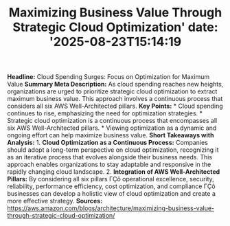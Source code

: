﻿---
title: "Maximizing Business Value Through Strategic Cloud Optimization'
date: '2025-08-23T15:14:19"
category: "Markets"
summary: ""
slug: "maximizing business value through strategic cloud optimizati"
source_urls:
  - "https://aws.amazon.com/blogs/architecture/maximizing-business-value-through-strategic-cloud-optimization/"
seo:
  title: "Maximizing Business Value Through Strategic Cloud Optimization | Hash n Hedge'
  description: '"
  keywords: ["news", "markets", "brief"]
---
**Headline:** Cloud Spending Surges: Focus on Optimization for Maximum Value  **Summary Meta Description:** As cloud spending reaches new heights, organizations are urged to prioritize strategic cloud optimization to extract maximum business value. This approach involves a continuous process that considers all six AWS Well-Architected pillars.  **Key Points:**  * Cloud spending continues to rise, emphasizing the need for optimization strategies. * Strategic cloud optimization is a continuous process that encompasses all six AWS Well-Architected pillars. * Viewing optimization as a dynamic and ongoing effort can help maximize business value.  **Short Takeaways with Analysis:**  1. **Cloud Optimization as a Continuous Process:** Companies should adopt a long-term perspective on cloud optimization, recognizing it as an iterative process that evolves alongside their business needs. This approach enables organizations to stay adaptable and responsive in the rapidly changing cloud landscape. 2. **Integration of AWS Well-Architected Pillars:** By considering all six pillars ΓÇô operational excellence, security, reliability, performance efficiency, cost optimization, and compliance ΓÇô businesses can develop a holistic view of cloud optimization and create a more effective strategy.  **Sources:** https://aws.amazon.com/blogs/architecture/maximizing-business-value-through-strategic-cloud-optimization/ 

